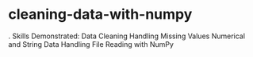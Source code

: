 # cleaning-data-with-numpy
.  Skills Demonstrated:  Data Cleaning   Handling Missing Values  Numerical and String Data Handling  File Reading with NumPy
